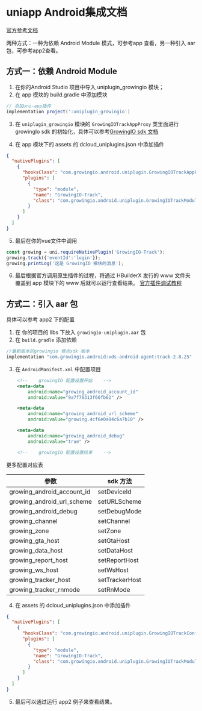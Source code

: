# uniapp Android集成文档

[官方参考文档](https://nativesupport.dcloud.net.cn/NativePlugin/course/android)

两种方式：一种为依赖 Android Module 模式，可参考app 查看，另一种引入 aar 包，可参考app2查看。

## 方式一：依赖 Android Module

1. 在你的Android Studio 项目中导入 uniplugin_growingio 模块；
2. 在 app 模块的 build.gradle 中添加模块

```gradle
// 添加uni-app插件
implementation project(':uniplugin_growingio')
```

3. 在 `uniplugin_growingio` 模块的 `GrowingIOTrackAppProxy` 类里面进行 growingIo sdk 的初始化，具体可以参考[GrowingIO sdk 文档](https://docs.growingio.com/docs/developer-manual/sdkintegrated/android-sdk/manunl-android-sdk)

4. 在 app 模块下的 assets 的 dcloud_uniplugins.json 中添加插件

```json
{
  "nativePlugins": [
    {
      "hooksClass": "com.growingio.android.uniplugin.GrowingIOTrackAppProxy",
      "plugins": [
        {
          "type": "module",
          "name": "GrowingIO-Track",
          "class": "com.growingio.android.uniplugin.GrowingIOTrackModule"
        }
      ]
    }
  ]
}
```

5. 最后在你的vue文件中调用

```js
const growing = uni.requireNativePlugin('GrowingIO-Track');
growing.track({'eventId':'login'});
growing.printLog('这是 GrowingIO 模块的消息');
````

6. 最后根据官方调用原生插件的过程，将通过 HBuilderX 发行的 www 文件夹覆盖到 app 模块下的 www 后就可以运行查看结果。
[官方插件调试教程](https://nativesupport.dcloud.net.cn/NativePlugin/course/android?id=%e6%8f%92%e4%bb%b6%e8%b0%83%e8%af%95)

## 方式二：引入 aar 包
具体可以参考 app2 下的配置

1. 在 你的项目的 libs 下放入 `growingio-uniplugin.aar` 包
2. 在 `build.gradle` 添加依赖

```groovy
//最新版本的growingio 埋点sdk 版本
implementation "com.growingio.android:vds-android-agent:track-2.8.25"
```

3. 在 `AndroidManifest.xml` 中配置项目

```xml
    <!--    growingIO 配置设置开始    -->
    <meta-data
        android:name="growing_android_account_id"
        android:value="9a7f70313f66fb62" />

    <meta-data
        android:name="growing_android_url_scheme"
        android:value="growing.4cf6e0a04c6a7b10" />

    <meta-data
        android:name="growing_android_debug"
        android:value="true" />

    <!--    growingIO 配置设置结束    -->
```
更多配置对应表

|  参数   | sdk 方法  |
|  ----  | ----  |
| growing_android_account_id  | setDeviceId |
| growing_android_url_scheme  | setURLScheme |
| growing_android_debug  | setDebugMode |
| growing_channel  | setChannel |
| growing_zone  | setZone |
| growing_gta_host  | setGtaHost |
| growing_data_host  | setDataHost |
| growing_report_host  | setReportHost |
| growing_ws_host  | setWsHost |
| growing_tracker_host  | setTrackerHost |
| growing_tracker_rnmode  | setRnMode |

4. 在 assets 的 dcloud_uniplugins.json 中添加插件

```json
{
  "nativePlugins": [
    {
      "hooksClass": "com.growingio.android.uniplugin.GrowingIOTrackConfigAppProxy",
      "plugins": [
        {
          "type": "module",
          "name": "GrowingIO-Track",
          "class": "com.growingio.android.uniplugin.GrowingIOTrackModule"
        }
      ]
    }
  ]
}
```

5. 最后可以通过运行 app2 例子来查看结果。 
